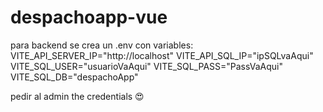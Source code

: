 # despachoapp-vue
para backend se crea un .env con variables:
VITE_API_SERVER_IP="http://localhost"
VITE_API_SQL_IP="ipSQLvaAqui"
VITE_SQL_USER="usuarioVaAqui"
VITE_SQL_PASS="PassVaAqui"
VITE_SQL_DB="despachoApp"

pedir al admin the credentials 😍

